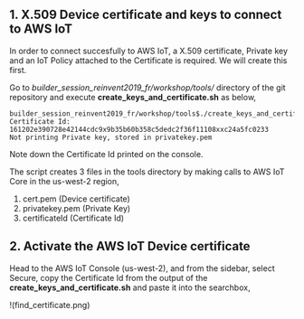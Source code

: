 ## 1. X.509 Device certificate and keys to connect to AWS IoT

In order to connect succesfully to AWS IoT, a X.509 certificate, Private key and an IoT Policy attached to the Certificate is required. We will create this first.

Go to *builder_session_reinvent2019_fr/workshop/tools/* directory of the git repository and execute **create_keys_and_certificate.sh** as below,

```
builder_session_reinvent2019_fr/workshop/tools$./create_keys_and_certificate.sh
Certificate Id: 161202e390728e42144cdc9x9b35b60b358c5dedc2f36f11108xxc24a5fc0233
Not printing Private key, stored in privatekey.pem
```

Note down the Certificate Id printed on the console.

The script creates 3 files in the tools directory by making calls to AWS IoT Core in the us-west-2 region, 

1. cert.pem (Device certificate)
2. privatekey.pem (Private Key)
3. certificateId (Certificate Id)

## 2. Activate the AWS IoT Device certificate
Head to the AWS IoT Console (us-west-2), and from the sidebar, select Secure, copy the Certificate Id from the output of the **create_keys_and_certificate.sh** and paste it into the searchbox,

!(find_certificate.png)



